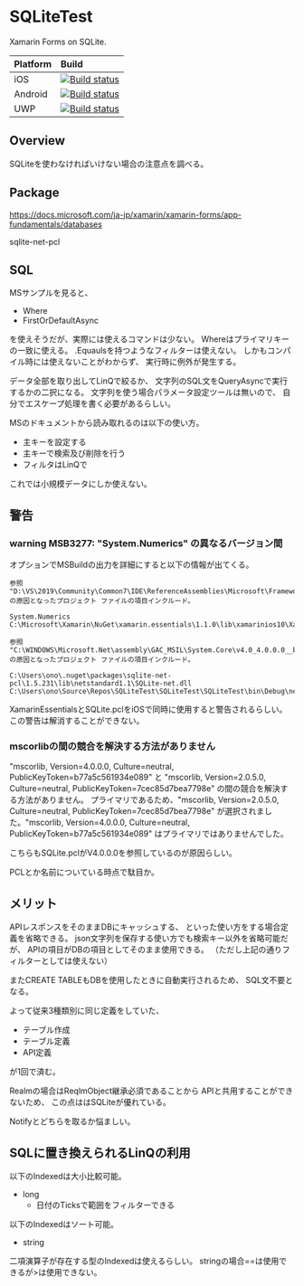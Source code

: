 # SQLiteTest
Xamarin Forms on SQLite.

| Platform | Build |
|:----|:----|
| iOS | [![Build status](https://build.appcenter.ms/v0.1/apps/dad9fbdd-1ed6-43c3-924e-99727bd24a05/branches/master/badge)](https://appcenter.ms) |
| Android | [![Build status](https://build.appcenter.ms/v0.1/apps/74e0e15b-fd22-49fb-96c8-06e56c9617bd/branches/master/badge)](https://appcenter.ms) |
| UWP | [![Build status](https://build.appcenter.ms/v0.1/apps/9ea3039a-ab0f-4092-83c5-d736903f910b/branches/master/badge)](https://appcenter.ms) |

## Overview
SQLiteを使わなければいけない場合の注意点を調べる。

## Package

https://docs.microsoft.com/ja-jp/xamarin/xamarin-forms/app-fundamentals/databases

sqlite-net-pcl

## SQL

MSサンプルを見ると、

- Where
- FirstOrDefaultAsync

を使えそうだが、実際には使えるコマンドは少ない。
Whereはプライマリキーの一致に使える。
.Equaulsを持つようなフィルターは使えない。
しかもコンパイル時には使えないことがわからず、
実行時に例外が発生する。

データ全部を取り出してLinQで絞るか、
文字列のSQL文をQueryAsyncで実行するかの二択になる。
文字列を使う場合パラメータ設定ツールは無いので、
自分でエスケープ処理を書く必要があるらしい。

MSのドキュメントから読み取れるのは以下の使い方。

- 主キーを設定する
- 主キーで検索及び削除を行う
- フィルタはLinQで

これでは小規模データにしか使えない。

## 警告

### warning MSB3277: "System.Numerics" の異なるバージョン間

オプションでMSBuildの出力を詳細にすると以下の情報が出てくる。

```
参照 "D:\VS\2019\Community\Common7\IDE\ReferenceAssemblies\Microsoft\Framework\Xamarin.iOS\v1.0\System.Numerics.dll" の原因となったプロジェクト ファイルの項目インクルード。

System.Numerics
C:\Microsoft\Xamarin\NuGet\xamarin.essentials\1.1.0\lib\xamarinios10\Xamarin.Essentials.dll

参照 "C:\WINDOWS\Microsoft.Net\assembly\GAC_MSIL\System.Core\v4.0_4.0.0.0__b77a5c561934e089\System.Core.dll" の原因となったプロジェクト ファイルの項目インクルード。

C:\Users\ono\.nuget\packages\sqlite-net-pcl\1.5.231\lib\netstandard1.1\SQLite-net.dll
C:\Users\ono\Source\Repos\SQLiteTest\SQLiteTest\SQLiteTest\bin\Debug\netstandard2.0\SQLiteTest.dll
```

XamarinEssentialsとSQLite.pclをiOSで同時に使用すると警告されるらしい。
この警告は解消することができない。

### mscorlibの間の競合を解決する方法がありません

"mscorlib, Version=4.0.0.0, Culture=neutral, PublicKeyToken=b77a5c561934e089" と "mscorlib, Version=2.0.5.0, Culture=neutral, PublicKeyToken=7cec85d7bea7798e" の間の競合を解決する方法がありません。
プライマリであるため、"mscorlib, Version=2.0.5.0, Culture=neutral, PublicKeyToken=7cec85d7bea7798e" が選択されました。"mscorlib, Version=4.0.0.0, Culture=neutral, PublicKeyToken=b77a5c561934e089" はプライマリではありませんでした。

こちらもSQLite.pclがV4.0.0.0を参照しているのが原因らしい。

PCLとか名前についている時点で駄目か。

## メリット

APIレスポンスをそのままDBにキャッシュする、
といった使い方をする場合定義を省略できる。
json文字列を保存する使い方でも検索キー以外を省略可能だが、
APIの項目がDBの項目としてそのまま使用できる。
（ただし上記の通りフィルターとしては使えない）

またCREATE TABLEもDBを使用したときに自動実行されるため、
SQL文不要となる。

よって従来3種類別に同じ定義をしていた、

- テーブル作成
- テーブル定義
- API定義

が1回で済む。

Realmの場合はReqlmObject継承必須であることから
APIと共用することができないため、
この点ははSQLiteが優れている。

Notifyとどちらを取るか悩ましい。

## SQLに置き換えられるLinQの利用

以下のIndexedは大小比較可能。

- long
  - 日付のTicksで範囲をフィルターできる

以下のIndexedはソート可能。

- string

二項演算子が存在する型のIndexedは使えるらしい。
stringの場合==は使用できるが>は使用できない。
